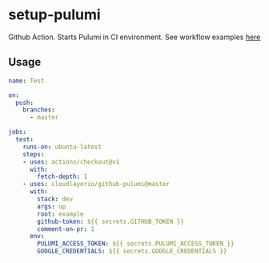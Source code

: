 # setup-pulumi

Github Action. Starts Pulumi in CI environment. See workflow examples [here](./.github/workflows/)

## Usage

```yaml
name: Test

on:
  push:
    branches:
      - master

jobs:
  test:
    runs-on: ubuntu-latest
    steps:
    - uses: actions/checkout@v1
      with:
        fetch-depth: 1
    - uses: cloudlayerio/github-pulumi@master
      with:
        stack: dev
        args: up
        root: example
        github-token: ${{ secrets.GITHUB_TOKEN }}
        comment-on-pr: 1
      env:
        PULUMI_ACCESS_TOKEN: ${{ secrets.PULUMI_ACCESS_TOKEN }}
        GOOGLE_CREDENTIALS: ${{ secrets.GOOGLE_CREDENTIALS }}
```
